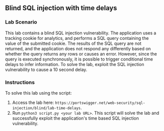 ## Blind SQL injection with time delays
### Lab Scenario
This lab contains a blind SQL injection vulnerability. The application uses a tracking cookie for analytics, and performs a SQL query containing the value of the submitted cookie.
The results of the SQL query are not returned, and the application does not respond any differently based on whether the query returns any rows or causes an error. However, since the query is executed synchronously, it is possible to trigger conditional time delays to infer information.
To solve the lab, exploit the SQL injection vulnerability to cause a 10 second delay.

### Instructions
To solve this lab using the script:
1. Access the lab here: `https://portswigger.net/web-security/sql-injection/blind/lab-time-delays`.
2. Run `python3 script.py <your lab URL>`.
   This script will solve the lab and successfully exploit the application's time based SQL injection vulnerability.